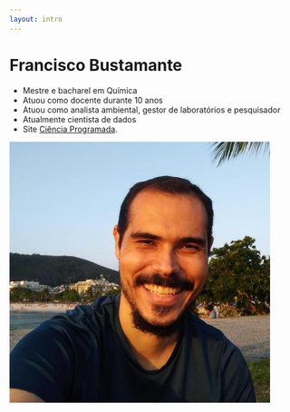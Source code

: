 ```yaml
---
layout: intro
---
```


# Francisco Bustamante

<div class="grid grid-cols-2 gap-4">
  <div>

- Mestre e bacharel em Química
- Atuou como docente durante 10 anos
- Atuou como analista ambiental, gestor de laboratórios e pesquisador
- Atualmente cientista de dados
- Site [Ciência Programada](https://cienciaprogramada.com.br).

</div>

  <div>
    <img src="images/profile.jpeg" class="m-10 h-40 scale-150 rounded-full shadow"/>
  </div>
</div>

